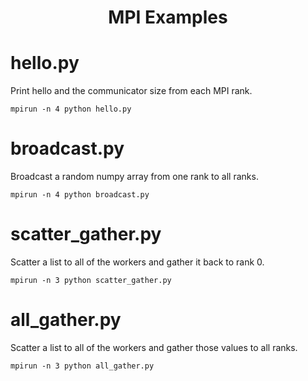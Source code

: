 <h1 align="center">MPI Examples<span></span></h1>

# hello.py

Print hello and the communicator size from each MPI rank.

```
mpirun -n 4 python hello.py
```


# broadcast.py

Broadcast a random numpy array from one rank to all ranks.

```
mpirun -n 4 python broadcast.py
```

# scatter_gather.py

Scatter a list to all of the workers and gather it back to rank 0.

```
mpirun -n 3 python scatter_gather.py
```

# all_gather.py

Scatter a list to all of the workers and gather those values to all ranks.

```
mpirun -n 3 python all_gather.py
```
